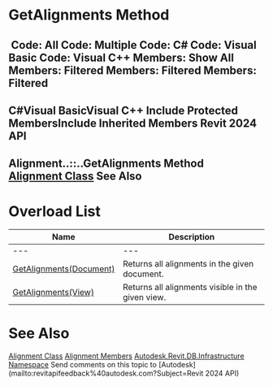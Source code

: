 # GetAlignments Method

﻿
 Code: All Code: Multiple Code: C# Code: Visual Basic Code: Visual C++  Members: Show All Members: Filtered Members: Filtered Members: Filtered   
---  
C#Visual BasicVisual C++
Include Protected MembersInclude Inherited Members
Revit 2024 API  
---  
Alignment..::..GetAlignments Method   
[Alignment Class](6594712d-3b22-9b08-ab4c-782df88f36d1.md "Alignment Class") See Also  
---  
# Overload List
| Name | Description |
| --- | --- |
| --- | --- | --- |
| [GetAlignments(Document)](baa67b6f-82df-1d4b-3c38-6cea587d3ae9.md "GetAlignments Method \(Document\)") | Returns all alignments in the given document. |
| [GetAlignments(View)](f999b171-5b95-f3c6-df18-a9f0c12c69d3.md "GetAlignments Method \(View\)") | Returns all alignments visible in the given view. |

# See Also
[Alignment Class](6594712d-3b22-9b08-ab4c-782df88f36d1.md "Alignment Class")
[Alignment Members](b9027fe7-f494-2a41-4a5d-90348d81bd62.md "Alignment Members")
[Autodesk.Revit.DB.Infrastructure Namespace](cedea963-42a0-acf8-0f0e-5477c4212ae9.md "Autodesk.Revit.DB.Infrastructure Namespace")
Send comments on this topic to [Autodesk](mailto:revitapifeedback%40autodesk.com?Subject=Revit 2024 API)
